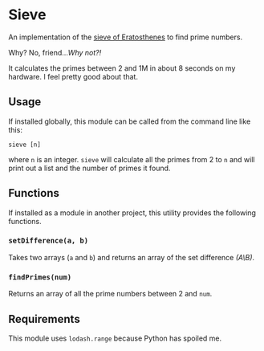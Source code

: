 # Sieve

An implementation of the [sieve of Eratosthenes](https://en.wikipedia.org/wiki/Sieve_of_Eratosthenes) to find prime numbers.

Why? No, friend…_Why not?!_

It calculates the primes between 2 and 1M in about 8 seconds on my hardware. I feel pretty good about that.

## Usage

If installed globally, this module can be called from the command line like this:

`sieve [n]`

where `n` is an integer. `sieve` will calculate all the primes from 2 to `n` and will print out a list and the number of primes it found.

## Functions

If installed as a module in another project, this utility provides the following functions.

### `setDifference(a, b)`

Takes two arrays (`a` and `b`) and returns an array of the set difference _(A\B)_.

### `findPrimes(num)`

Returns an array of all the prime numbers between 2 and `num`.

## Requirements

This module uses `lodash.range` because Python has spoiled me.
